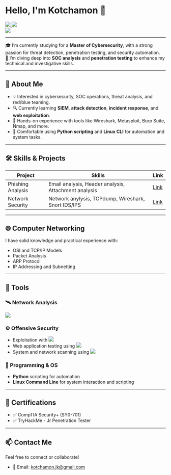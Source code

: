 # Hello, I'm Kotchamon 👋 
<div>
  <a href="https://www.credly.com/badges/8f43f60a-98fb-4481-be87-8712dd2b431a/public_url">
    <img src="https://img.shields.io/badge/-Security%2B-FF0000?&style=for-the-badge&logo=CompTIA&logoColor=white" />
  </a>
  <a href="https://tryhackme-certificates.s3-eu-west-1.amazonaws.com/THM-YEQUSLG7NY.png">
    <img src="https://img.shields.io/badge/TryHackMe-Jr%20Penetration%20Tester-red?style=for-the-badge&logo=tryhackme&logoColor=white" />
  </a>
</div>

<a href="https://linkedin.com">
  <img src="https://img.shields.io/badge/-LinkedIn-0072b1?&style=for-the-badge&logo=linkedin&logoColor=white" />
</a>

---

🎓 I’m currently studying for a **Master of Cybersecurity**, with a strong passion for threat detection, penetration testing, and security automation.  
🌱 I’m diving deep into **SOC analysis** and **penetration testing** to enhance my technical and investigative skills.

---

## 🧠 About Me

- 💡 Interested in cybersecurity, SOC operations, threat analysis, and red/blue teaming.
- 🔍 Currently learning **SIEM**, **attack detection**, **incident response**, and **web exploitation**.
- 🧰 Hands-on experience with tools like Wireshark, Metasploit, Burp Suite, Nmap, and more.
- 🐍 Comfortable using **Python scripting** and **Linux CLI** for automation and system tasks.

---

## 🛠️ Skills & Projects

| Project                                          | Skills                                               | Link                                                                 |
|--------------------------------------------------|------------------------------------------------------|----------------------------------------------------------------------|
| Phishing Analysis | Email analysis, Header analysis, Attachment analysis | [Link](https://github.com/JKotchamon/Phishing/tree/main)            |
| Network Security  | Network anylysis, TCPdump, Wireshark, Snort IDS/IPS | [Link](https://github.com/JKotchamon/Network-Security/tree/main)  |


---

## 🌐 Computer Networking

I have solid knowledge and practical experience with:
- OSI and TCP/IP Models
- Packet Analysis
- ARP Protocol
- IP Addressing and Subnetting

---

## 🔧 Tools

### 🛰️ Network Analysis
<div>
  <img src="https://img.shields.io/badge/-Wireshark-1679A7?&style=for-the-badge&logo=Wireshark&logoColor=white" />
  <!--<img src="https://img.shields.io/badge/-Suricata-EF3B2D?&style=for-the-badge&logo=Suricata&logoColor=white" />##
  <img src="https://img.shields.io/badge/-Zeek-777BB4?&style=for-the-badge&logo=Zeek&logoColor=white" /> -->
</div>

### ⚙️ Offensive Security
- Exploitation with <img src="https://img.shields.io/badge/-Metasploit-2E2E2E?style=for-the-badge&logo=Hackaday&logoColor=white" />
- Web application testing using <img src="https://img.shields.io/badge/-Burp%20Suite-F56C2D?style=for-the-badge&logo=Portainer&logoColor=white" />
- System and network scanning using <img src="https://img.shields.io/badge/-Nmap-0052CC?style=for-the-badge&logo=PowerShell&logoColor=white" />


### 🐧 Programming & OS
- **Python** scripting for automation
- **Linux Command Line** for system interaction and scripting

---

## 📜 Certifications

- ✅ CompTIA Security+ (SY0-701)  
- ✅ TryHackMe - Jr Penetration Tester

---

## 📫 Contact Me

Feel free to connect or collaborate!

- 📧 Email: [kotchamon.jk@gmail.com](mailto:kotchamon.jk@gmail.com)

